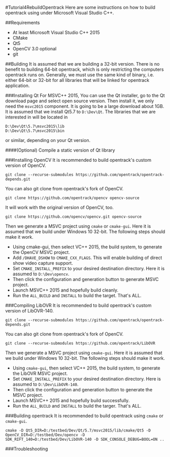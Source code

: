 #Tutorial4RebuildOpentrack
Here are some instructions on how to build opentrack using under Microsoft Visual Studio C++.

##Requirements
 - At least Microsoft Visual Studio C++ 2015
 - CMake
 - Qt5
 - OpenCV 3.0
 optional
 - git

##Building
It is assumed that we are building a 32-bit version. There is no benefit to building 64-bit opentrack, which is only restricting the computers opentrack runs on.
Generally, we must use the same kind of binary, i.e. either 64-bit or 32-bit for all libraries that will be linked for opentrack application.

###Installing Qt
For MSVC++ 2015, You can use the Qt installer, go to the Qt download page and select open source version. Then install it, we only need the `msvc2015` component.
It is going to be a large download about 1GB. It is assumed that we install Qt5.7 to `D:\Dev\Qt`.
The libraries that we are interested in will be located in
```
D:\Dev\Qt\5.7\msvc2015\lib
D:\Dev\Qt\5.7\msvc2015\bin
```
or similar, depending on your Qt version.

####(Optional) Compile a static version of Qt library

###Installing OpenCV
It is recommended to build opentrack's custom version of OpenCV.
```
git clone --recurse-submodules https://github.com/opentrack/opentrack-depends.git
```

You can also git clone from opentrack's fork of OpenCV.
```
git clone https://github.com/opentrack/opencv opencv-source
```

It will work with the original version of OpenCV, too.
```
git clone https://github.com/opencv/opencv.git opencv-source
```

Then we generate a MSVC project using `cmake` or `cmake-gui`.
Here it is assumed that we build under Windows 10 32-bit. The following steps should make it work.
 - Using cmake-gui, then select VC++ 2015, the build system, to generate the OpenCV MSVC project.
 - Add `/DHAVE_DSHOW` to `CMAKE_CXX_FLAGS`. This will enable building of direct show video capture support.
 - Set `CMAKE_INSTALL_PREFIX` to your desired destination directory. Here it is assumed to `D:\Dev\opencv`.
 - Then click the configuration and generation button to generate MSVC project.
 - Launch MSVC++ 2015 and hopefully build cleanly.
 - Run the `ALL_BUILD` and `INSTALL` to build the target.
That's ALL.

###Compiling LibOVR
It is recommended to build opentrack's custom version of LibOVR-140.
```
git clone --recurse-submodules https://github.com/opentrack/opentrack-depends.git
```

You can also git clone from opentrack's fork of OpenCV.
```
git clone --recurse-submodules https://github.com/opentrack/LibOVR
```

Then we generate a MSVC project using `cmake-gui`.
Here it is assumed that we build under Windows 10 32-bit. The following steps should make it work.
 - Using `cmake-gui`, then select VC++ 2015, the build system, to generate the LibOVR MSVC project.
 - Set `CMAKE_INSTALL_PREFIX` to your desired destination directory. Here is assumed to `D:\Dev\LibOVR-140`.
 - Then click the configuration and generation button to generate the MSVC project.
 - Launch MSVC++ 2015 and hopefully build successfully.
 - Run the `ALL_BUILD` and `INSTALL` to build the targer.
That's ALL.

###Building opentrack
It is recommended to build opentrack using `cmake` or `cmake-gui`.

```
cmake -D Qt5_DIR=D:/testbed/Dev/Qt/5.7/msvc2015/lib/cmake/Qt5 -D OpenCV_DIR=D:/testbed/Dev/opencv -D SDK_RIFT_140=D:/testbed/Dev/LibOVR-140 -D SDK_CONSOLE_DEBUG=BOOL=ON ..
```
###Troubleshooting

